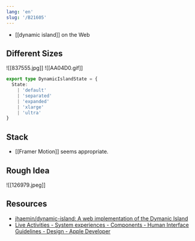 ```yaml
---
lang: 'en'
slug: '/B21605'
---
```


- [[dynamic island]] on the Web

## Different Sizes

![[837555.jpg]]
![[AA04D0.gif]]

```ts
export type DynamicIslandState = {
  State:
    | 'default'
    | 'separated'
    | 'expanded'
    | 'xlarge'
    | 'ultra'
}
```

## Stack

- [[Framer Motion]] seems appropriate.

## Rough Idea

![[126979.jpeg]]

## Resources

- [jhaemin/dynamic-island: A web implementation of the Dymanic Island](https://github.com/jhaemin/dynamic-island)
- [Live Activities - System experiences - Components - Human Interface Guidelines - Design - Apple Developer](https://developer.apple.com/design/human-interface-guidelines/components/system-experiences/live-activities)
